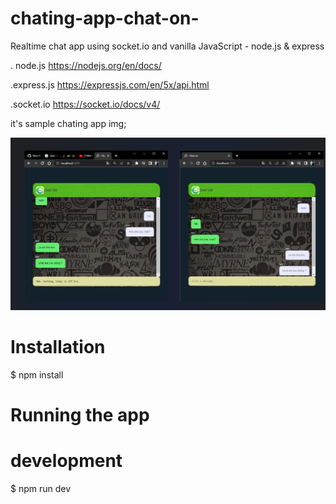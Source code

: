 
# chating-app-chat-on-
Realtime chat app using socket.io and vanilla     JavaScript - node.js & express 

. node.js
https://nodejs.org/en/docs/

.express.js
https://expressjs.com/en/5x/api.html

.socket.io
https://socket.io/docs/v4/




it's  sample chating app  img;

![chat-on!](Photoschaton.png)



# Installation
$ npm install

# Running the app
# development
$ npm run dev




